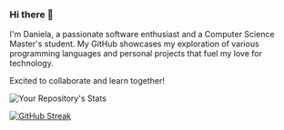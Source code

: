 ### Hi there 👋

I'm Daniela, a passionate software enthusiast and a Computer Science Master's student. My GitHub showcases my exploration of various programming languages and personal projects that fuel my love for technology.

Excited to collaborate and learn together!


![Your Repository's Stats](https://github-readme-stats.vercel.app/api/top-langs/?username=Dannelysbeth&theme=blue-green)

[![GitHub Streak](https://streak-stats.demolab.com/?user=Dannelysbeth)](https://git.io/streak-stats)







